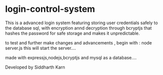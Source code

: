 # login-control-system
This is a advanced login system featuring storing user credentials safely to the database sql, with encryption annd decryption through bcryptjs that hashes the password for safe storage and makes it unpredictable.

to test and further make changes and advancements , begin with :   node server.js 
this will start the server....

made with expressjs,nodejs,bcryptjs and mysql as a database....


Developed by Siddharth Karn
